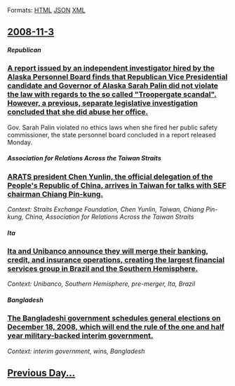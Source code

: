 
Formats: [HTML](2008/11/3/index.html)  [JSON](2008/11/3/index.json)  [XML](2008/11/3/index.xml)  

## [2008-11-3](/news/2008/11/3/index.md)

##### Republican
### [ A report issued by an independent investigator hired by the Alaska Personnel Board finds that Republican Vice Presidential candidate and Governor of Alaska Sarah Palin did not violate the law with regards to the so called "Troopergate scandal". However, a previous, separate legislative investigation concluded that she did abuse her office. ](/news/2008/11/3/a-report-issued-by-an-independent-investigator-hired-by-the-alaska-personnel-board-finds-that-republican-vice-presidential-candidate-and-go.md)
Gov. Sarah Palin violated no ethics laws when she fired her public safety commissioner, the state personnel board concluded in a report released Monday.

##### Association for Relations Across the Taiwan Straits
### [ ARATS president Chen Yunlin, the official delegation of the People's Republic of China, arrives in Taiwan for talks with SEF chairman Chiang Pin-kung. ](/news/2008/11/3/arats-president-chen-yunlin-the-official-delegation-of-the-people-s-republic-of-china-arrives-in-taiwan-for-talks-with-sef-chairman-chian.md)
_Context: Straits Exchange Foundation, Chen Yunlin, Taiwan, Chiang Pin-kung, China, Association for Relations Across the Taiwan Straits_

##### Ita
### [ Ita and Unibanco announce they will merge their banking, credit, and insurance operations, creating the largest financial services group in Brazil and the Southern Hemisphere. ](/news/2008/11/3/itau-and-unibanco-announce-they-will-merge-their-banking-credit-and-insurance-operations-creating-the-largest-financial-services-group-i.md)
_Context: Unibanco, Southern Hemisphere, pre-merger, Ita, Brazil_

##### Bangladesh
### [ The Bangladeshi government schedules general elections on December 18, 2008, which will end the rule of the one and half year military-backed interim government. ](/news/2008/11/3/the-bangladeshi-government-schedules-general-elections-on-december-18-2008-which-will-end-the-rule-of-the-one-and-half-year-military-back.md)
_Context: interim government, wins, Bangladesh_

## [Previous Day...](/news/2008/11/2/index.md)

